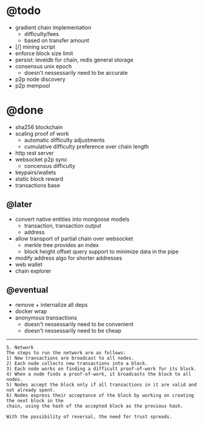 # @todo
- gradient chain implementation
  - difficulty/fees
  - based on transfer amount
- [/] mining script
- enforce block size limit
- persist: leveldb for chain, redis general storage
- consensus unix epoch
  - doesn't nessessarily need to be accurate
- p2p node discovery
- p2p mempool

# @done
- sha256 blockchain
- scaling proof of work
  - automatic difficulty adjustments
  - cumulative difficulty preference over chain length
- http rest server
- websocket p2p sync
  - concensus difficulty
- keypairs/wallets
- static block reward
- transactions base

## @later
- convert native entities into mongoose models
  - transaction, transaction output
  - address
- allow transport of partial chain over websocket
  - merkle tree provides an index
  - block height offset query support to minimize data in the pipe
- modify address algo for shorter addresses
- web wallet
- chain explorer

## @eventual
- remove + internalize all deps
- docker wrap
- anonymous transactions
  - doesn't nessessarily need to be convenient
  - doesn't nessessarily need to be cheap

---

```
5. Network
The steps to run the network are as follows:
1) New transactions are broadcast to all nodes.
2) Each node collects new transactions into a block.
3) Each node works on finding a difficult proof-of-work for its block.
4) When a node finds a proof-of-work, it broadcasts the block to all nodes.
5) Nodes accept the block only if all transactions in it are valid and not already spent.
6) Nodes express their acceptance of the block by working on creating the next block in the
chain, using the hash of the accepted block as the previous hash.
```

```
With the possibility of reversal, the need for trust spreads.
```



